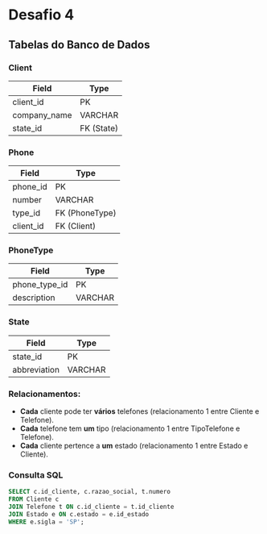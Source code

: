# Desafio 4

## Tabelas do Banco de Dados

### Client

| Field        | Type       |
| ------------ | ---------- |
| client_id    | PK         |
| company_name | VARCHAR    |
| state_id     | FK (State) |

### Phone

| Field     | Type           |
| --------- | -------------- |
| phone_id  | PK             |
| number    | VARCHAR        |
| type_id   | FK (PhoneType) |
| client_id | FK (Client)    |

### PhoneType

| Field         | Type    |
| ------------- | ------- |
| phone_type_id | PK      |
| description   | VARCHAR |

### State

| Field        | Type    |
| ------------ | ------- |
| state_id     | PK      |
| abbreviation | VARCHAR |

### Relacionamentos:

- **Cada** cliente pode ter **vários** telefones (relacionamento 1
  entre Cliente e Telefone).
- **Cada** telefone tem **um** tipo (relacionamento 1
  entre TipoTelefone e Telefone).
- **Cada** cliente pertence a **um** estado (relacionamento 1
  entre Estado e Cliente).

### Consulta SQL

```sql
SELECT c.id_cliente, c.razao_social, t.numero
FROM Cliente c
JOIN Telefone t ON c.id_cliente = t.id_cliente
JOIN Estado e ON c.estado = e.id_estado
WHERE e.sigla = 'SP';
```
